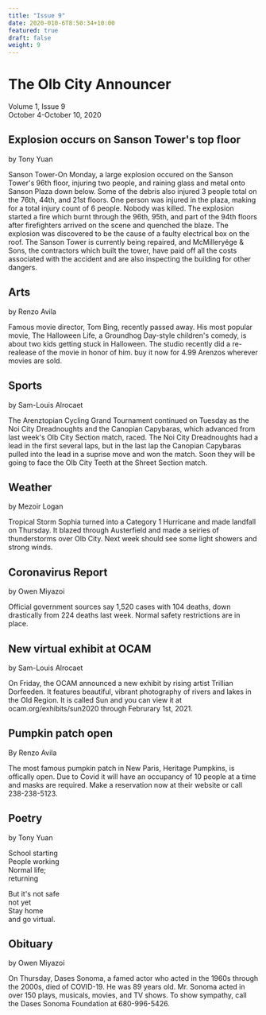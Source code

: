 ```yaml
---
title: "Issue 9"
date: 2020-010-6T8:50:34+10:00
featured: true
draft: false
weight: 9
---
```



# The Olb City Announcer
Volume 1, Issue 9  
October 4-October 10, 2020

## Explosion occurs on Sanson Tower's top floor
by Tony Yuan

Sanson Tower-On Monday, a large explosion occured on the Sanson Tower's 96th floor, injuring two people, and raining glass and metal onto Sanson Plaza down below. Some of the debris also injured 3 people total on the 76th, 44th, and 21st floors. One person was injured in the plaza, making for a total injury count of 6 people. Nobody was killed. The explosion started a fire which burnt through the 96th, 95th, and part of the 94th floors after firefighters arrived on the scene and quenched the blaze. The explosion was discovered to be the cause of a faulty electrical box on the roof. The Sanson Tower is currently being repaired, and McMilleryége & Sons, the contractors which built the tower, have paid off all the costs associated with the accident and are also inspecting the building for other dangers.

## Arts
by Renzo Avila

Famous movie director, Tom Bing, recently passed away. His most popular movie, The Halloween Life, a Groundhog Day-style children's comedy, is about two kids getting stuck in Halloween. The studio recently did a re-realease of the movie in honor of him. buy it now for 4.99 Arenzos wherever movies are sold.

## Sports
by Sam-Louis Alrocaet

The Arenztopian Cycling Grand Tournament continued on Tuesday as the Noi City Dreadnoughts and the Canopian Capybaras, which advanced from last week's Olb City Section match, raced. The Noi City Dreadnoughts had a lead in the first several laps, but in the last lap the Canopian Capybaras pulled into the lead in a suprise move and won the match. Soon they will be going to face the Olb City Teeth at the Shreet Section match.

## Weather
by Mezoir Logan

Tropical Storm Sophia turned into a Category 1 Hurricane and made landfall on Thursday. It blazed through Austerfield and made a seiries of thunderstorms over Olb City. Next week should see some light showers and strong winds.

## Coronavirus Report
by Owen Miyazoi

Official government sources say 1,520 cases with 104 deaths, down drastically from 224 deaths last week. Normal safety restrictions are in place.


## New virtual exhibit at OCAM
by Sam-Louis Alrocaet

On Friday, the OCAM announced a new exhibit by rising artist Trillian Dorfeeden. It features beautiful, vibrant photography of rivers and lakes in the Old Region. It is called Sun and you can view it at ocam.org/exhibits/sun2020 through Februrary 1st, 2021.

## Pumpkin patch open
By Renzo Avila

The most famous pumpkin patch in New Paris, Heritage Pumpkins, is offically open. Due to Covid it will have an occupancy of 10 people at a time and masks are required. Make a reservation now at their website or call 238-238-5123.

## Poetry
by Tony Yuan

School starting    
People working    
Normal life;    
returning    

But it's not safe    
not yet    
Stay home   
and go virtual.    

## Obituary
by Owen Miyazoi

On Thursday, Dases Sonoma, a famed actor who acted in the 1960s through the 2000s, died of COVID-19. He was 89 years old. Mr. Sonoma acted in over 150 plays, musicals, movies, and TV shows. To show sympathy, call the Dases Sonoma Foundation at 680-996-5426.
